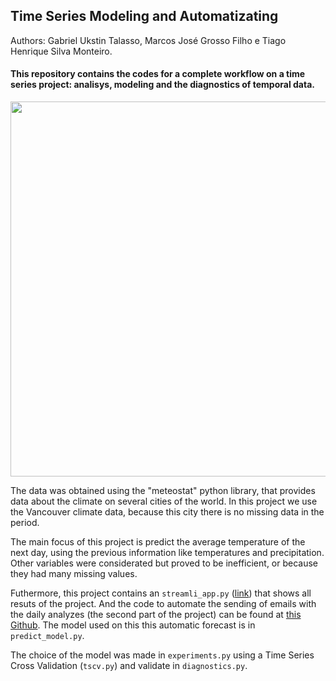 ## Time Series Modeling and Automatizating 

Authors: Gabriel Ukstin Talasso, Marcos José Grosso Filho e Tiago Henrique Silva Monteiro.

#### This repository contains the codes for a complete workflow on a time series project: analisys, modeling and the diagnostics of temporal data.

<img src="https://github.com/GabrielTalasso/trabalho-series/assets/75808460/66bbedd8-f4d9-4420-84f6-bdcab83e02d3" width="600">

The data was obtained using the "meteostat" python library, that provides data about the climate on several cities of the world. In this project we use the Vancouver climate data, because this city there is no missing data in the period.

The main focus of this project is predict the average temperature of the next day, using the previous information like temperatures and precipitation. Other variables were considerated but proved to be inefficient, or because they had many missing values.

Futhermore, this project contains an `streamli_app.py` ([link](https://gabrieltalasso-trabalho-series-streamlit-app-vug9p4.streamlit.app/)) that shows all resuts of the project. And the code to automate the sending of emails with the daily analyzes (the second part of the project) can be found at [this Github](https://github.com/Marcosgrosso/automation_series). The model used on this this automatic forecast is in `predict_model.py`.

The choice of the model was made in `experiments.py` using a Time Series Cross Validation (`tscv.py`) and validate in `diagnostics.py`.





